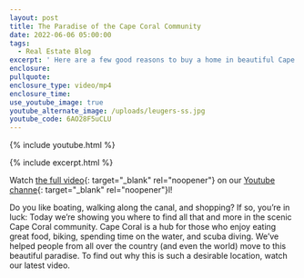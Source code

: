 ```yaml
---
layout: post
title: The Paradise of the Cape Coral Community
date: 2022-06-06 05:00:00
tags:
  - Real Estate Blog
excerpt: ' Here are a few good reasons to buy a home in beautiful Cape Coral.'
enclosure:
pullquote:
enclosure_type: video/mp4
enclosure_time:
use_youtube_image: true
youtube_alternate_image: /uploads/leugers-ss.jpg
youtube_code: 6AO28F5uCLU
---
```

{% include youtube.html %}

{% include excerpt.html %}

Watch [the full video](https://www.youtube.com/watch?v=5lHCDhVULDM){: target="_blank" rel="noopener"} on our [Youtube channe](https://www.youtube.com/channel/UCcVU9Ib2K66jvYsf_Dlf5mw/){: target="_blank" rel="noopener"}l\!

Do you like boating, walking along the canal, and shopping? If so, you’re in luck: Today we’re showing you where to find all that and more in the scenic Cape Coral community. Cape Coral is a hub for those who enjoy eating great food, biking, spending time on the water, and scuba diving. We’ve helped people from all over the country (and even the world) move to this beautiful paradise. To find out why this is such a desirable location, watch our latest video.

